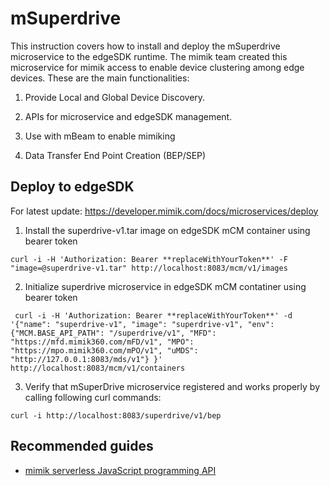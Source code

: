 # mSuperdrive

This instruction covers how to install and deploy the mSuperdrive microservice to the edgeSDK runtime. The mimik team created this microservice for mimik access to enable device clustering among edge devices. These are the main functionalities:

1. Provide Local and Global Device Discovery.

2. APIs for microservice and edgeSDK management.

3. Use with mBeam to enable mimiking

4. Data Transfer End Point Creation (BEP/SEP)

## Deploy to edgeSDK

For latest update: https://developer.mimik.com/docs/microservices/deploy

1. Install the superdrive-v1.tar image on edgeSDK mCM container using bearer token 

```curl -i -H 'Authorization: Bearer **replaceWithYourToken**' -F "image=@superdrive-v1.tar" http://localhost:8083/mcm/v1/images```


2. Initialize superdrive microservice in edgeSDK mCM contatiner using bearer token

``` curl -i -H 'Authorization: Bearer **replaceWithYourToken**' -d '{"name": "superdrive-v1", "image": "superdrive-v1", "env": {"MCM.BASE_API_PATH": "/superdrive/v1", "MFD": "https://mfd.mimik360.com/mFD/v1", "MPO": "https://mpo.mimik360.com/mPO/v1", "uMDS": "http://127.0.0.1:8083/mds/v1"} }' http://localhost:8083/mcm/v1/containers``` 

3. Verify that mSuperDrive microservice registered and works properly by calling following curl commands:

```curl -i http://localhost:8083/superdrive/v1/bep```

## Recommended guides

* [mimik serverless JavaScript programming API](https://github.com/mimikgit/edgeSDK/wiki/How-to-use-mimik-serverless-JavaScript-programming-API)
